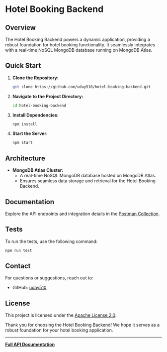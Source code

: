 # Hotel Booking Backend

## Overview

The Hotel Booking Backend powers a dynamic application, providing a robust foundation for hotel booking functionality. It seamlessly integrates with a real-time NoSQL MongoDB database running on MongoDB Atlas.

## Quick Start

1. **Clone the Repository:**
    ```bash
    git clone https://github.com/uday510/hotel-booking-backend.git
    ```

2. **Navigate to the Project Directory:**
    ```bash
    cd hotel-booking-backend
    ```

3. **Install Dependencies:**
    ```bash
    npm install
    ```

4. **Start the Server:**
    ```bash
    npm start
    ```

## Architecture

- **MongoDB Atlas Cluster:**
  - A real-time NoSQL MongoDB database hosted on MongoDB Atlas.
  - Ensures seamless data storage and retrieval for the Hotel Booking Backend.

## Documentation

Explore the API endpoints and integration details in the [Postman Collection](https://documenter.getpostman.com/view/18252587/2sA2xh3DRZ).

## Tests

To run the tests, use the following command:

```bash
npm run test
```

## Contact

For questions or suggestions, reach out to:

- GitHub: [uday510](https://github.com/uday510)

## License

This project is licensed under the [Apache License 2.0](LICENSE).

Thank you for choosing the Hotel Booking Backend! We hope it serves as a robust foundation for your hotel booking application.

---

**[Full API Documentation](https://documenter.getpostman.com/view/18252587/2sA2xh3DRZ)**
